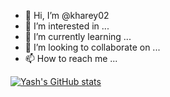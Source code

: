 - 👋 Hi, I’m @kharey02
- 👀 I’m interested in ...
- 🌱 I’m currently learning ...
- 💞️ I’m looking to collaborate on ...
- 📫 How to reach me ...

<!---
kharey02/kharey02 is a ✨ special ✨ repository because its `README.md` (this file) appears on your GitHub profile.
You can click the Preview link to take a look at your changes.
--->
[![Yash's GitHub stats](https://github-readme-stats.vercel.app/api?username=kharey02)](https://github.com/anuraghazra/github-readme-stats)
